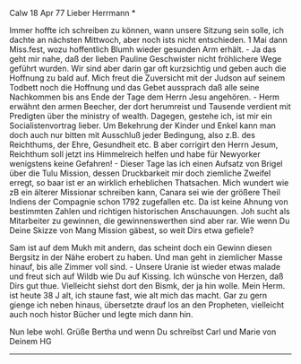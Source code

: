  Calw 18 Apr 77
Lieber Herrmann <Mogl>*

Immer hoffte ich schreiben zu können, wann unsere Sitzung sein solle, ich dachte an nächsten Mittwoch, aber noch ists nicht entschieden. 1 Mai dann Miss.fest, wozu hoffentlich Blumh wieder gesunden Arm erhält. - Ja das geht mir nahe, daß der lieben Pauline Geschwister nicht fröhlichere Wege geführt wurden. Wir sind aber darin gar oft kurzsichtig und geben auch die Hoffnung zu bald auf. Mich freut die Zuversicht mit der Judson auf seinem Todbett noch die Hoffnung und das Gebet aussprach daß alle seine Nachkommen bis ans Ende der Tage dem Herrn Jesu angehören. - Herm erwähnt den armen Beecher, der dort herumreist und Tausende verdient mit Predigten über the ministry of wealth. Dagegen, gestehe ich, ist mir ein Socialistenvortrag lieber. Um Bekehrung der Kinder und Enkel kann man doch auch nur bitten mit Ausschluß jeder Bedingung, also z.B. des Reichthums, der Ehre, Gesundheit etc. B aber corrigirt den Herrn Jesum, Reichthum soll jetzt ins Himmelreich helfen und habe für Newyorker wenigstens keine Gefahren! - Dieser Tage las ich einen Aufsatz von Brigel über die Tulu Mission, dessen Druckbarkeit mir doch ziemliche Zweifel erregt, so baar ist er an wirklich erheblichen Thatsachen. Mich wundert wie zB ein älterer Missionar schreiben kann, Canara sei wie der größere Theil Indiens der Compagnie schon 1792 zugefallen etc. Da ist keine Ahnung von bestimmten Zahlen und richtigen historischen Anschauungen. Joh sucht als Mitarbeiter zu gewinnen, die gewinnenswerthen sind aber rar. Wie wenn Du Deine Skizze von Mang Mission gäbest, so weit Dirs etwa gefiele?

Sam ist auf dem Mukh mit andern, das scheint doch ein Gewinn diesen Bergsitz in der Nähe erobert zu haben. Und man geht in ziemlicher Masse hinauf, bis alle Zimmer voll sind. - Unsere Uranie ist wieder etwas malade und freut sich auf Wildb wie Du auf Kissing. Ich wünsche von Herzen, daß Dirs gut thue. Vielleicht siehst dort den Bismk, der ja hin wolle. 
Mein Herm. ist heute 38 J alt, ich staune fast, wie alt mich das macht. Gar zu gern gienge ich neben hinaus, übersetzte drauf los an den Propheten, vielleicht auch noch histor Bücher und legte mich dann hin.

Nun lebe wohl. Grüße Bertha und wenn Du schreibst Carl und Marie  von Deinem HG
_____
